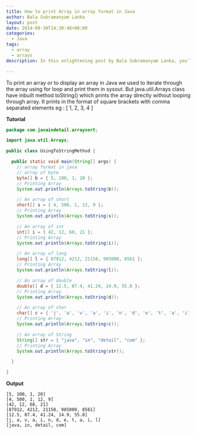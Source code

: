 ```yaml
---
title: How to print Array in array format in Java
author: Bala Subramanyam Lanka
layout: post
date: 2014-09-30T14:30:48+00:00
categories:
  - Java
tags:
  - array
  - arrays
description: In this enlightening post by Bala Subramanyam Lanka, you'll learn four distinct methods to efficiently copy arrays in Java. These techniques provide you with various approaches, highlighting the versatility of Java programming.

---
```

To print an array or to display an array in Java we used to iterate through the array using for loop and print them in sysout. But java.util.Arrays class have inbuilt method toString() which prints the array directly without looping through array. It prints in the format of square brackets with comma separated elements eg : [ 1, 2, 3, 4 ]

**Tutorial**

```java
package com.javaindetail.arraysort;

import java.util.Arrays;

public class UsingToStringMethod {

  public static void main(String[] args) {
    // array format in java
    // array of byte
    byte[] b = { 5, 100, 1, 20 };
    // Printing Array
    System.out.println(Arrays.toString(b));

    // An array of short
    short[] s = { 4, 500, 1, 12, 9 };
    // Printing Array
    System.out.println(Arrays.toString(s));

    // An array of int
    int[] i = { 42, 12, 68, 21 };
    // Printing Array
    System.out.println(Arrays.toString(i));

    // An array of long
    long[] l = { 87912, 4212, 21158, 985000, 8561 };
    // Printing Array
    System.out.println(Arrays.toString(l));

    // An array of double
    double[] d = { 12.5, 87.4, 41.24, 14.9, 55.8 };
    // Printing Array
    System.out.println(Arrays.toString(d));

    // An array of char
    char[] c = { 'j', 'a', 'v', 'a', 'i', 'n', 'd', 'e', 't', 'a', 'i', 'l' };
    // Printing Array
    System.out.println(Arrays.toString(c));

    // An array of String
    String[] str = { "java", "in", "detail", "com" };
    // Printing Array
    System.out.println(Arrays.toString(str));

  }

}
```

**Output**

```
[5, 100, 1, 20]
[4, 500, 1, 12, 9]
[42, 12, 68, 21]
[87912, 4212, 21158, 985000, 8561]
[12.5, 87.4, 41.24, 14.9, 55.8]
[j, a, v, a, i, n, d, e, t, a, i, l]
[java, in, detail, com]
```